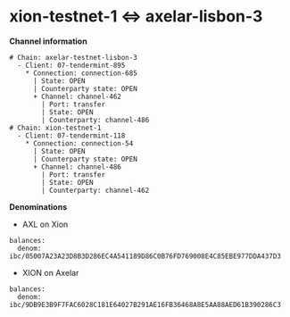 # xion-testnet-1 <=> axelar-lisbon-3

**Channel information**

```
# Chain: axelar-testnet-lisbon-3
  - Client: 07-tendermint-895
    * Connection: connection-685
      | State: OPEN
      | Counterparty state: OPEN
      + Channel: channel-462
        | Port: transfer
        | State: OPEN
        | Counterparty: channel-486
# Chain: xion-testnet-1
  - Client: 07-tendermint-118
    * Connection: connection-54
      | State: OPEN
      | Counterparty state: OPEN
      + Channel: channel-486
        | Port: transfer
        | State: OPEN
        | Counterparty: channel-462
```

**Denominations**

* AXL on Xion

```
balances:
  denom: ibc/05007A23A23D8B3D286EC4A541189D86C0B76FD769008E4C85EBE977DDA437D3
```

* XION on Axelar

```
balances:
  denom: ibc/9DB9E3B9F7FAC6028C181E64027B291AE16FB36468A8E5AA88AED61B390286C3
```
